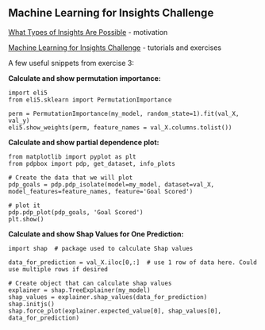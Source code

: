 ## Machine Learning for Insights Challenge

[What Types of Insights Are Possible](https://www.kaggle.com/dansbecker/use-cases-for-model-insights) - motivation

[Machine Learning for Insights Challenge](https://www.kaggle.com/ml-for-insights-signup) - tutorials and exercises

A few useful snippets from exercise 3:

**Calculate and show permutation importance:**
```
import eli5
from eli5.sklearn import PermutationImportance

perm = PermutationImportance(my_model, random_state=1).fit(val_X, val_y)
eli5.show_weights(perm, feature_names = val_X.columns.tolist())
```

**Calculate and show partial dependence plot:**
```
from matplotlib import pyplot as plt
from pdpbox import pdp, get_dataset, info_plots

# Create the data that we will plot
pdp_goals = pdp.pdp_isolate(model=my_model, dataset=val_X, model_features=feature_names, feature='Goal Scored')

# plot it
pdp.pdp_plot(pdp_goals, 'Goal Scored')
plt.show()
```

**Calculate and show Shap Values for One Prediction:**
```
import shap  # package used to calculate Shap values

data_for_prediction = val_X.iloc[0,:]  # use 1 row of data here. Could use multiple rows if desired

# Create object that can calculate shap values
explainer = shap.TreeExplainer(my_model)
shap_values = explainer.shap_values(data_for_prediction)
shap.initjs()
shap.force_plot(explainer.expected_value[0], shap_values[0], data_for_prediction)
```
